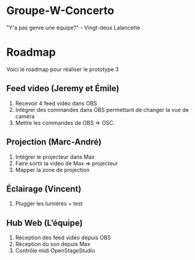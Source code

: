 # Groupe-W-Concerto
"Y'a pas genre une équipe?" - Vingt-deux Lalancette

# Roadmap

Voici le roadmap pour réaliser le prototype 3


## Feed video (Jeremy et Émile)

1. Recevoir 4 feed vidéo dans OBS
2. Intégrer des commandes dans OBS permettant de changer la vue de caméra
3. Mettre les commandes de OBS => OSC.


## Projection (Marc-André)

1. Intégrer le projecteur dans Max
2. Faire sortir la vidéo de Max => projecteur
3. Mapper la zone de projection

## Éclairage (Vincent)
1. Plugger les lumières + test

## Hub Web (L’équipe)

1. Réception des feed vidéo depuis OBS
2. Réception du son depuis Max
3. Contrôle midi OpenStageStudio



